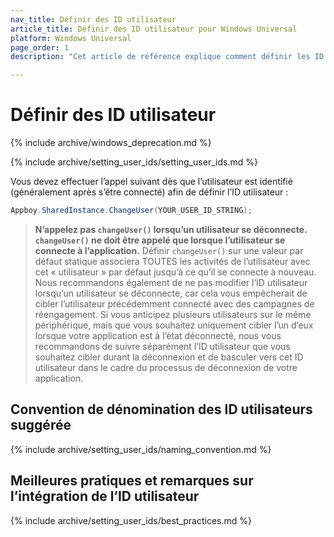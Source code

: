 ```yaml
---
nav_title: Définir des ID utilisateur
article_title: Définir des ID utilisateur pour Windows Universal
platform: Windows Universal
page_order: 1
description: "Cet article de référence explique comment définir les ID utilisateur sur la plateforme Windows Universal."

---
```


# Définir des ID utilisateur
{% include archive/windows_deprecation.md %}

{% include archive/setting_user_ids/setting_user_ids.md %}

Vous devez effectuer l’appel suivant dès que l’utilisateur est identifié (généralement après s’être connecté) afin de définir l’ID utilisateur :

```csharp
Appboy.SharedInstance.ChangeUser(YOUR_USER_ID_STRING);
```

>  **N’appelez pas `changeUser()` lorsqu’un utilisateur se déconnecte. `changeUser()` ne doit être appelé que lorsque l’utilisateur se connecte à l’application.** Définir `changeUser()` sur une valeur par défaut statique associera TOUTES les activités de l’utilisateur avec cet « utilisateur » par défaut jusqu’à ce qu’il se connecte à nouveau.
Nous recommandons également de ne pas modifier l’ID utilisateur lorsqu’un utilisateur se déconnecte, car cela vous empêcherait de cibler l’utilisateur précédemment connecté avec des campagnes de réengagement. Si vous anticipez plusieurs utilisateurs sur le même périphérique, mais que vous souhaitez uniquement cibler l’un d’eux lorsque votre application est à l’état déconnecté, nous vous recommandons de suivre séparément l’ID utilisateur que vous souhaitez cibler durant la déconnexion et de basculer vers cet ID utilisateur dans le cadre du processus de déconnexion de votre application.

## Convention de dénomination des ID utilisateurs suggérée

{% include archive/setting_user_ids/naming_convention.md %}

## Meilleures pratiques et remarques sur l’intégration de l’ID utilisateur

{% include archive/setting_user_ids/best_practices.md %}

[1]: {{site.baseurl}}/developer_guide/rest_api/user_data/#user-data
[2]: {{site.baseurl}}/developer_guide/rest_api/messaging/
[6]: http://developer.android.com/reference/java/util/Locale.html#default_locale "Android Developer Docs - Localization"
